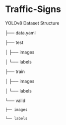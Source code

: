# Traffic-Signs


YOLOv8 Dataset Structure 

├── data.yaml

├── test

│   ├── images

│   └── labels

├── train

│   ├── images

│   └── labels

└── valid

    ├── images
    
    └── labels
